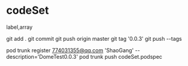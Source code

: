 # codeSet
label,array


git add .
git commit
git push origin master
git tag '0.0.3'
git push --tags

pod trunk register 774031355@qq.com 'ShaoGang' --description='DomeTest0.0.3'
pod trunk push codeSet.podspec



